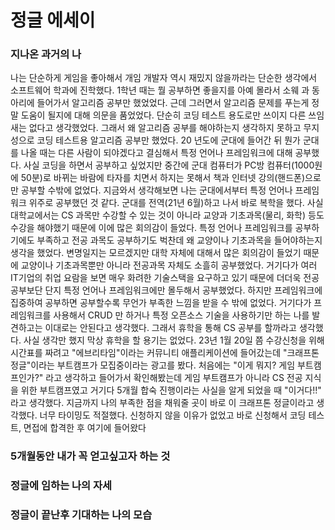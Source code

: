 # 정글 에세이


### 지나온 과거의 나
나는 단순하게 게임을 좋아해서 개임 개발자 역시 재밌지 않을까라는 단순한 생각에서 소프트웨어 학과에 진학했다. 1학년 때는 뭘 공부하면 좋을지를 아예 몰라서 소웨 과 동아리에 들어가서 알고리즘 공부만 했었었다. 근데 그러면서 알고리즘 문제를 푸는게 정말 도움이 될지에 대해 의문을 품었었다. 단순히 코딩 테스트 용도로만 쓰이지 다른 쓰임새는 없다고 생각했었다. 그래서 왜 알고리즘 공부를 해야하는지 생각하지 못하고 무지성으로 코딩 테스트용 알고리즘 공부만 했었다.
20 년도에 군대에 들어간 뒤 뭔가 군대를 나올 때는 다른 사람이 되야겠다고 결심해서 특정 언어나 프레임워크에 대해 공부했다. 사실 코딩을 하면서 공부하고 싶었지만 중간에 군대 컴퓨터가 PC방 컴퓨터(1000원에 50분)로 바뀌는 바람에 타자를 치면서 하지는 못해서 책과 인터넷 강의(핸드폰)으로만 공부할 수밖에 없었다.
지금와서 생각해보면 나는 군대에서부터 특정 언어나 프레임워크 위주로 공부했던 것 같다.
군대를 전역(21년 6월)하고 나서 바로 복학을 했다.
사실 대학교에서는 CS 과목만 수강할 수 있는 것이 아니라 교양과 기초과목(물리, 화학) 등도 수강을 해야했기 때문에 이에 많은 회의감이 들었다. 특정 언어나 프레임워크를 공부하기에도 부족하고 전공 과목도 공부하기도 벅찬데 왜 교양이나 기초과목을 들어야하는지 생각을 했었다. 변명일지는 모르겠지만 대학 자체에 대해서 많은 회의감이 들었기 때문에 교양이나 기초과목뿐만 아니라 전공과목 자체도 소흘히 공부했었다. 거기다가 여러 IT기업의 취업 요람을 보면 매우 화려한 기술스택을 요구하고 있기 때문에 더더욱 전공 공부보단 단지 특정 언어나 프레임워크에만 몰두해서 공부했었다.
하지만 프레임워크에 집중하여 공부하면 공부할수록 무언가 부족한 느낌을 받을 수 밖에 없었다. 거기다가 프레임워크를 사용해서 CRUD 만 하거나 특정 오픈소스 기술을 사용하기만 하는 나를 발견하고는 이대로는 안된다고 생각했다. 그래서 휴학을 통해 CS 공부를 할까라고 생각했다. 사실 생각만 했지 막상 휴학을 할 용기는 없었다. 23년 1월 20일 쯤 수강신청을 위해 시간표를 짜려고 "에브리타임"이라는 커뮤니티 애플리케이션에 들어갔는데 "크래프톤 정글"이라는 부트캠프가 모집중이라는 광고를 봤다. 처음에는 "이게 뭐지? 게임 부트캠프인가?" 라고 생각하고 들어가서 확인해봤는데 게임 부트캠프가 아니라 CS 전공 지식을 위한 부트캠프였고 거기다 5개월 합숙 진행이라는 사실을 알게 되었을 때 "이거다!!" 라고 생각했다. 지금까지 나의 부족한 점을 채워줄 곳이 바로 이 크래프톤 정글이라고 생각했다. 너무 타이밍도 적절했다. 신청하지 않을 이유가 없었고 바로 신청해서 코딩 테스트, 면접에 합격한 후 여기에 들어왔다


### 5개월동안 내가 꼭 얻고싶고자 하는 것


### 정글에 임하는 나의 자세

### 정글이 끝난후 기대하는 나의 모습


